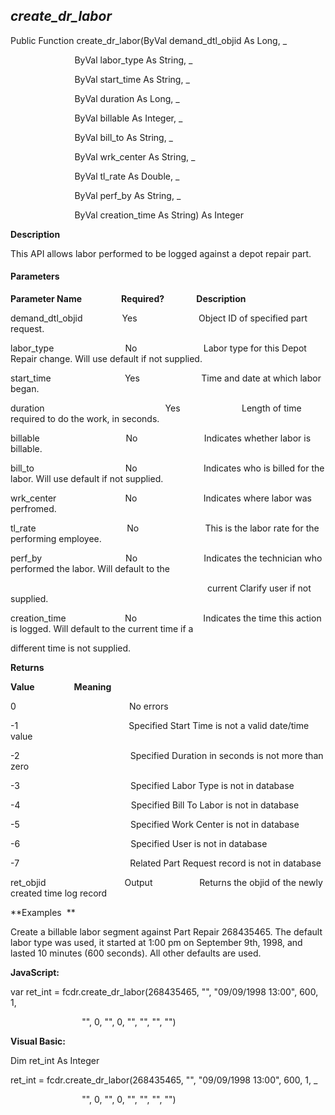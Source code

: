 _create_dr_labor_
-------------------

Public Function create_dr_labor(ByVal demand_dtl_objid As Long, _

                          ByVal labor_type As String, _

                          ByVal start_time As String, _

                          ByVal duration As Long, _

                          ByVal billable As Integer, _

                          ByVal bill_to As String, _

                          ByVal wrk_center As String, _

                          ByVal tl_rate As Double, _

                          ByVal perf_by As String, _

                          ByVal creation_time As String) As Integer

**Description**

This API allows labor performed to be logged against a depot repair part.

#### Parameters
**Parameter Name**                **Required?**             **Description**

demand_dtl_objid                Yes                         Object ID of specified part request.

labor_type                             No                           Labor type for this Depot Repair change. Will use default if not supplied.

start_time                              Yes                         Time and date at which labor began.

duration                                                 Yes                         Length of time required to do the work, in seconds.

billable                                   No                           Indicates whether labor is billable.

bill_to                                     No                           Indicates who is billed for the labor. Will use default if not supplied.

wrk_center                            No                           Indicates where labor was perfromed.

tl_rate                                     No                           This is the labor rate for the performing employee.

perf_by                                  No                           Indicates the technician who performed the labor. Will default to the

                                                                                current Clarify user if not supplied.

creation_time                        No                           Indicates the time this action is logged. Will default to the current time if a

different time is not supplied.

**Returns**

**Value**                **Meaning**

0                                              No errors

-1                                             Specified Start Time is not a valid date/time value

-2                                             Specified Duration in seconds is not more than zero

-3                                             Specified Labor Type is not in database

-4                                             Specified Bill To Labor is not in database

-5                                             Specified Work Center is not in database

-6                                             Specified User is not in database

-7                                             Related Part Request record is not in database

ret_objid                                Output                   Returns the objid of the newly created time log record

**Examples  **

 Create a billable labor segment against Part Repair 268435465. The default labor type was used, it started at 1:00 pm on September 9th, 1998, and lasted 10 minutes (600 seconds). All other defaults are used.

**JavaScript:**

var ret_int = fcdr.create_dr_labor(268435465, "", "09/09/1998 13:00", 600, 1,

                             "", 0, "", 0, "", "", "", "")

**Visual Basic:**

Dim ret_int As Integer

ret_int = fcdr.create_dr_labor(268435465, "", "09/09/1998 13:00", 600, 1, _

                             "", 0, "", 0, "", "", "", "")